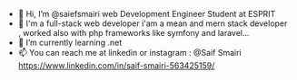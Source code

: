- 👋 Hi, I’m @saiefsmairi web Development Engineer Student at ESPRIT
- 👀 I'm a full-stack web developer i'am a mean and mern stack developer , worked also with php frameworks like symfony and laravel...
- 🌱 I’m currently learning .net
- 📫 You can reach me at linkedin or instagram : @Saif Smairi
https://www.linkedin.com/in/saif-smairi-563425159/
<!---
saiefsmairi/saiefsmairi is a ✨ special ✨ repository because its `README.md` (this file) appears on your GitHub profile.
You can click the Preview link to take a look at your changes.
--->
